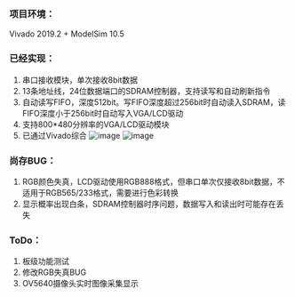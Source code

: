 ### 项目环境：
Vivado 2019.2 + ModelSim 10.5

### 已经实现：

1.   串口接收模块，单次接收8bit数据
2.   13条地址线，24位数据端口的SDRAM控制器，支持读写和自动刷新指令
3.   自动读写FIFO，深度512bit。写FIFO深度超过256bit时自动读入SDRAM，读FIFO深度小于256bit时自动写入VGA/LCD驱动
4.   支持800*480分辨率的VGA/LCD驱动模块
5.   已通过Vivado综合
![image](https://user-images.githubusercontent.com/100147572/211507745-3a985be6-e28a-4b94-86b3-081a2436006d.png)
![image](https://user-images.githubusercontent.com/100147572/211508027-63aff823-c914-4694-ae8c-39060eae4a4f.png)


### 尚存BUG：

1.   RGB颜色失真，LCD驱动使用RGB888格式，但串口单次仅接收8bit数据，不适用于RGB565/233格式，需要进行色彩转换
2.   显示概率出现白条，SDRAM控制器时序问题，数据写入和读出时可能存在丢失

### ToDo：

1.   板级功能测试
2.   修改RGB失真BUG
3.   OV5640摄像头实时图像采集显示
